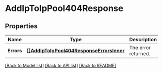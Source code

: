 # AddIpToIpPool404Response

## Properties

Name | Type | Description | Notes
------------ | ------------- | ------------- | -------------
**Errors** | [**[]AddIpToIpPool404ResponseErrorsInner**](AddIpToIpPool404ResponseErrorsInner.md) | The error returned. |[optional] 

[[Back to Model list]](../README.md#documentation-for-models) [[Back to API list]](../README.md#documentation-for-api-endpoints) [[Back to README]](../README.md)


